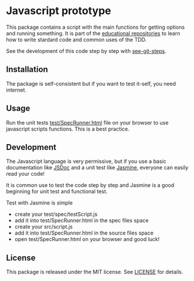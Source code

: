 # Javascript prototype

This package contains a script with the main functions for getting options and running something.
It is part of the [educational repositories](https://github.com/pandle/materials) to learn how to write stardard code and common uses of the TDD.

See the development of this code step by step with [see-git-steps](https://github.com/bilardi/see-git-steps).

## Installation

The package is self-consistent but if you want to test it-self, you need internet.

## Usage

Run the unit tests [test/SpecRunner.html](test/SpecRunner.html) file on your browser to use javascript scripts functions. This is a best practice.

## Development

The Javascript language is very permissive, but if you use a basic documentation like [JSDoc](http://usejsdoc.org/) and a unit test like [Jasmine](https://jasmine.github.io/), everyone can easily read your code!

It is common use to test the code step by step and Jasmine is a good beginning for unit test and functional test.

Test with Jasmine is simple
* create your test/spec/testScript.js
* add it into test/SpecRunner.html in the spec files space
* create your src/script.js
* add it into test/SpecRunner.html in the source files space
* open test/SpecRunner.html on your browser and good luck!

## License

This package is released under the MIT license.  See [LICENSE](LICENSE) for details.
